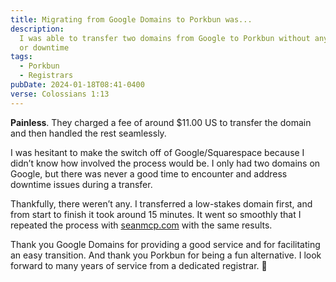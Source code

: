 ```yaml
---
title: Migrating from Google Domains to Porkbun was...
description:
  I was able to transfer two domains from Google to Porkbun without any issues
  or downtime
tags:
  - Porkbun
  - Registrars
pubDate: 2024-01-18T08:41-0400
verse: Colossians 1:13
---
```


**Painless**. They charged a fee of around $11.00 US to transfer the domain and
then handled the rest seamlessly.

I was hesitant to make the switch off of Google/Squarespace because I didn’t
know how involved the process would be. I only had two domains on Google, but
there was never a good time to encounter and address downtime issues during a
transfer.

Thankfully, there weren’t any. I transferred a low-stakes domain first, and from
start to finish it took around 15 minutes. It went so smoothly that I repeated
the process with [seanmcp.com](http://seanmcp.com) with the same results.

Thank you Google Domains for providing a good service and for facilitating an
easy transition. And thank you Porkbun for being a fun alternative. I look
forward to many years of service from a dedicated registrar. <e-moji>🐷</e-moji>
